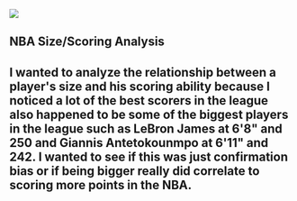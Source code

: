 ![](https://ca-times.brightspotcdn.com/dims4/default/e429b2c/2147483647/strip/true/crop/2048x1438+0+0/resize/840x590!/quality/90/?url=https%3A%2F%2Fcalifornia-times-brightspot.s3.amazonaws.com%2Fca%2F44%2F030d5d0c2fa5621df8d0c7fc291c%2Fla-sp-c1-0417-doc-rivers-clippers-pictures-006)
<h2>NBA Size/Scoring Analysis<h2>
  
I wanted to analyze the relationship between a player's size and his scoring ability because I noticed a lot of the best scorers in the league also happened to be some of the biggest players in the league such as LeBron James at 6'8" and 250 and Giannis Antetokounmpo at 6'11" and 242. I wanted to see if this was just confirmation bias or if being bigger really did correlate to scoring more points in the NBA.
